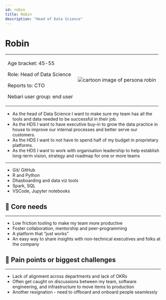 ```yaml
---
id: robin
title: Robin
description: "Head of Data Science"
---
```


# Robin

<table>
    <tr>
        <td style={{border: 'none'}}>
            <p>Age bracket: 45-55 </p> 
            <p>Role: Head of Data Science  </p> 
            <p>Reports to: CTO</p>  
            <p>Nebari user group: end user</p>  
        </td>
        <td style={{border: 'none'}}>
            <img src="/img/references/robin.png" alt="cartoon image of persona robin" style={{ border: 'none', 'background-color' : 'var(--ifm-color-background-3)', height: 300}}  />
        </td>
    </tr>
</table>

- As the head of Data Science I want to make sure my team has all the tools and data needed to be successful in their job.
- As the HDS I want to have executive buy-in to grow the data practice in house to improve our internal processes and better serve our customers.
- As the HDS I want to not have to spend half of my budget in proprietary platforms.
- As the HDS I want to work with organisation leadership to help establish long-term vision, strategy and roadmap for one or more teams

---

- Git/ GitHub
- R and Python
- Dhasboarding and data viz tools
- Spark, SQL
- VSCode, Jupyter notebooks

## 🌮 Core needs

---

- Low friction tooling to make my team more productive
- Foster collaboration, mentorship and peer-programming
- A platform that “just works”
- An easy way to share insights with non-technical executives and folks at the company

## 🐛 Pain points or biggest challenges

---

- Lack of alignment across departments and lack of OKRs
- Often get caught on discussions between my team, software engineering, and infrastructure to move items to production
- Another resignation - need to offboard and onboard people seamlessly
